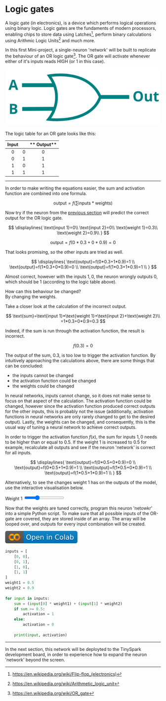 # Logic gates

A logic gate (in electronics), is a device which performs logical operations using binary logic. Logic gates are the fundaments of modern processors, enabling chips to store data using Latches[^1], perform binary calculations using Arithmic Logic Units[^2] and much more.

[^1]: <https://en.wikipedia.org/wiki/Flip-flop_(electronics)>
[^2]: <https://en.wikipedia.org/wiki/Arithmetic_logic_unit>

In this first Mini-project, a single-neuron 'network' will be built to replicate the behaviour of an OR logic gate[^3]. The OR gate will activate whenever either of it's inputs reads HIGH (or 1 in this case).

![OR gate logic symbol](../assets/images/or_gate.png)

[^3]: <https://en.wikipedia.org/wiki/OR_gate>

The logic table for an OR gate looks like this:

**Input**||** Output**
:-----:|:-----:|:-----:
0|0|0
0|1|1
1|0|1
1|1|1

---

In order to make writing the equations easier, the sum and activation function are combined into one formula.

$$
\text{output}=f(\sum\text{inputs}*\text{weights})
$$

Now try if the neuron from the [previous section](neuron.md) will predict the correct output for the OR logic gate.

$$
\displaylines{
\text{input 1}=0\\
\text{input 2}=0\\
\text{weight 1}=0.3\\
\text{weight 2}=0.9\\
}
$$

$$
\text{output}=f(0*0.3+0*0.9)=0
$$

That looks promising, so the other inputs are tried as well.

$$
\displaylines{
\text{output}=f(0*0.3+1*0.9)=1 \\
\text{output}=f(1*0.3+0*0.9)=0 \\
\text{output}=f(1*0.3+1*0.9)=1 \\
}
$$

Almost correct, however with the inputs $1,0$, the neuron wrongly outputs $0$, which should be $1$ (according to the logic table above).

How can this behaviour be changed? <br> By changing the weights.

Take a closer look at the calculation of the incorrect output.

$$
\text{sum}=\text{input 1}*\text{weight 1}+\text{input 2}+\text{weight 2}\\
=1*0.3+0*0.9=0.3
$$

Indeed, if the sum is run through the activation function, the result is incorrect.

$$
f(0.3)=0
$$

The output of the sum, $0.3$, is too low to trigger the activation function. By intuitively approaching the calculations above, there are some things that can be concluded:

- the inputs cannot be changed
- the activation function could be changed
- the weights could be changed

In neural networks, inputs cannot change, so it does not make sense to focus on that aspect of the calculation. The activation function could be changed, however since the activation function produced correct outputs for the other inputs, this is probably not the issue (additionally, activation functions in neural networks are only rarely changed to get to the desired output). Lastly, the weights can be changed, and consequently, this is the usual way of tuning a neural network to achieve correct outputs.

In order to trigger the activation function $f(x)$, the sum for inputs $1,0$ needs to be higher than or equal to 0.5. If the $\text{weight 1}$ is increased to $0.5$ for example, recalculate all outputs and see if the neuron 'network' is correct for all inputs.

$$
\displaylines{
\text{output}=f(0*0.5+0*0.9)=0 \\
\text{output}=f(0*0.5+1*0.9)=1 \\
\text{output}=f(1*0.5+0*0.9)=1 \\
\text{output}=f(1*0.5+1*0.9)=1 \\
}
$$

Alternatively, to see the changes $\text{weight 1}$ has on the outputs of the model, use the interactive visualisation below.

<script src="https://cdnjs.cloudflare.com/ajax/libs/p5.js/1.6.0/p5.js"></script>
<script>
let img;

function preload() {
    img = loadImage('https://j-siderius.github.io/TinySpark/assets/images/inputs_neuron_structure.png')
}

let slider1;
let weights = [
  0.3,
  0.9
];

function setup() {
  const canvas = createCanvas(600, 400);
  canvas.parent('sketch-holder');

  slider1 = select('#weight1')
}

function draw() {
  clear();

  image(img, 0, 0)
  
  weights[0] = slider1.value();
  
  fill(0, 128, 128);
  textSize(18);
  text(' = '+ weights[0], 218, 112);
  text(' = '+ weights[1], 226, 263);
  
  let outputs = [
    (0*weights[0]+0*weights[1])>=0.5 ? 1 : 0,
    (0*weights[0]+1*weights[1])>=0.5 ? 1 : 0,
    (1*weights[0]+0*weights[1])>=0.5 ? 1 : 0,
    (1*weights[0]+1*weights[1])>=0.5 ? 1 : 0
  ];
    
  text('Outputs:', 350, 140)
  text('[0,0] = ' + outputs[0], 350, 160);
  text('[0,1] = ' + outputs[1], 350, 180);
  text('[1,0] = ' + outputs[2], 350, 200);
  text('[1,1] = ' + outputs[3], 350, 220);
}
</script>
<div>
    <div id="sketch-holder"></div>
    <label for="weight1">Weight 1</label>
    <input type="range" id="weight1" name="weight1" min="0" max="1" value="0.3" step="0.1">
</div>

Now that the weights are tuned correctly, program this neuron 'netowkr' into a simple Python script. To make sure that all possible inputs of the OR-gate are covered, they are stored inside of an array. The array will be looped over, and outputs for every input combination will be created.

[![Open In Colab](../assets/images/colab-badge.svg)](https://colab.research.google.com/drive/1ifiq6e0aOzHRPsRP8OT0_t_h8MajBrlx#scrollTo=DykfGQVnQ2k5)

```python title="single_neuron_OR_gate.py"
inputs = [
    [0, 0],
    [0, 1],
    [1, 0],
    [1, 1]
]
weight1 = 0.5
weight2 = 0.9

for input in inputs:
    sum = (input[0] * weight1) + (input[1] * weight2)
    if sum >= 0.5:
        activation = 1
    else:
        activation = 0
    
    print(input, activation)
```

---

In the next section, this network will be deployted to the TinySpark development board, in order to experience how to expand the neuron 'network' beyond the screen.